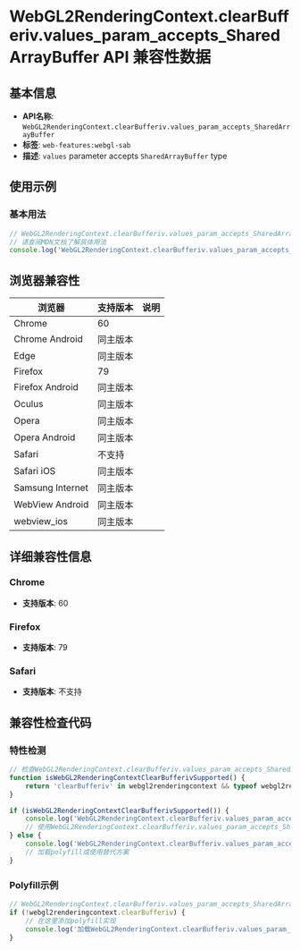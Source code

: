 # WebGL2RenderingContext.clearBufferiv.values_param_accepts_SharedArrayBuffer API 兼容性数据

## 基本信息

- **API名称**: `WebGL2RenderingContext.clearBufferiv.values_param_accepts_SharedArrayBuffer`
- **标签**: `web-features:webgl-sab`
- **描述**: `values` parameter accepts `SharedArrayBuffer` type

## 使用示例

### 基本用法

```javascript
// WebGL2RenderingContext.clearBufferiv.values_param_accepts_SharedArrayBuffer 使用示例
// 请查阅MDN文档了解具体用法
console.log('WebGL2RenderingContext.clearBufferiv.values_param_accepts_SharedArrayBuffer API');
```

## 浏览器兼容性

| 浏览器 | 支持版本 | 说明 |
|--------|----------|------|
| Chrome | 60 |  |
| Chrome Android | 同主版本 |  |
| Edge | 同主版本 |  |
| Firefox | 79 |  |
| Firefox Android | 同主版本 |  |
| Oculus | 同主版本 |  |
| Opera | 同主版本 |  |
| Opera Android | 同主版本 |  |
| Safari | 不支持 |  |
| Safari iOS | 同主版本 |  |
| Samsung Internet | 同主版本 |  |
| WebView Android | 同主版本 |  |
| webview_ios | 同主版本 |  |

## 详细兼容性信息

### Chrome

- **支持版本**: 60

### Firefox

- **支持版本**: 79

### Safari

- **支持版本**: 不支持

## 兼容性检查代码

### 特性检测

```javascript
// 检查WebGL2RenderingContext.clearBufferiv.values_param_accepts_SharedArrayBuffer是否支持
function isWebGL2RenderingContextClearBufferivSupported() {
    return 'clearBufferiv' in webgl2renderingcontext && typeof webgl2renderingcontext.clearBufferiv === 'function';
}

if (isWebGL2RenderingContextClearBufferivSupported()) {
    console.log('WebGL2RenderingContext.clearBufferiv.values_param_accepts_SharedArrayBuffer 支持');
    // 使用WebGL2RenderingContext.clearBufferiv.values_param_accepts_SharedArrayBuffer
} else {
    console.log('WebGL2RenderingContext.clearBufferiv.values_param_accepts_SharedArrayBuffer 不支持，需要polyfill');
    // 加载polyfill或使用替代方案
}
```

### Polyfill示例

```javascript
// WebGL2RenderingContext.clearBufferiv.values_param_accepts_SharedArrayBuffer polyfill
if (!webgl2renderingcontext.clearBufferiv) {
    // 在这里添加polyfill实现
    console.log('加载WebGL2RenderingContext.clearBufferiv.values_param_accepts_SharedArrayBuffer polyfill');
}
```


